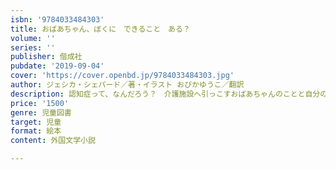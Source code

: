 ```yaml
---
isbn: '9784033484303'
title: おばあちゃん、ぼくに　できること　ある？
volume: ''
series: ''
publisher: 偕成社
pubdate: '2019-09-04'
cover: 'https://cover.openbd.jp/9784033484303.jpg'
author: ジェシカ・シェパード／著・イラスト おびかゆうこ／翻訳
description: 認知症って、なんだろう？　介護施設へ引っこすおばあちゃんのことと自分の気持ちを、主人公自身の言葉でつづるあたたかい絵本。
price: '1500'
genre: 児童図書
target: 児童
format: 絵本
content: 外国文学小説

---
```

